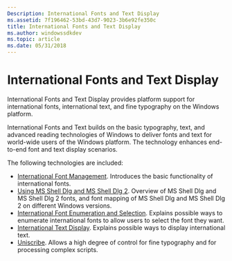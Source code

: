 ```yaml
---
Description: International Fonts and Text Display
ms.assetid: 7f196462-53bd-43d7-9023-3b6e92fe350c
title: International Fonts and Text Display
ms.author: windowssdkdev
ms.topic: article
ms.date: 05/31/2018
---
```


# International Fonts and Text Display

International Fonts and Text Display provides platform support for international fonts, international text, and fine typography on the Windows platform.

International Fonts and Text builds on the basic typography, text, and advanced reading technologies of Windows to deliver fonts and text for world-wide users of the Windows platform. The technology enhances end-to-end font and text display scenarios.

The following technologies are included:

-   [International Font Management](about-international-fonts-and-text.md). Introduces the basic functionality of international fonts.
-   [Using MS Shell Dlg and MS Shell Dlg 2](using-ms-shell-dlg-and-ms-shell-dlg-2.md). Overview of MS Shell Dlg and MS Shell Dlg 2 fonts, and font mapping of MS Shell Dlg and MS Shell Dlg 2 on different Windows versions.
-   [International Font Enumeration and Selection](using-international-fonts-and-text.md). Explains possible ways to enumerate international fonts to allow users to select the font they want.
-   [International Text Display](creating-your-own-format-selection-user-interface.md). Explains possible ways to display international text.
-   [Uniscribe](uniscribe.md). Allows a high degree of control for fine typography and for processing complex scripts.

 

 



